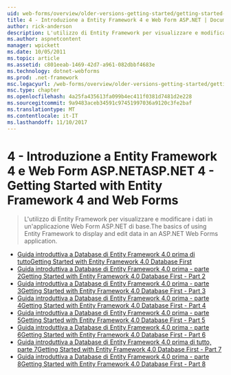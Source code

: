 ```yaml
---
uid: web-forms/overview/older-versions-getting-started/getting-started-with-ef/index
title: 4 - Introduzione a Entity Framework 4 e Web Form ASP.NET | Documenti Microsoft
author: rick-anderson
description: L'utilizzo di Entity Framework per visualizzare e modificare i dati in un'applicazione Web Form ASP.NET di base.
ms.author: aspnetcontent
manager: wpickett
ms.date: 10/05/2011
ms.topic: article
ms.assetid: c801eeab-1469-42d7-a961-082dbbf4683e
ms.technology: dotnet-webforms
ms.prod: .net-framework
msc.legacyurl: /web-forms/overview/older-versions-getting-started/getting-started-with-ef
msc.type: chapter
ms.openlocfilehash: 4a25fa435613fa099b4ec411f0381d7481d2e228
ms.sourcegitcommit: 9a9483aceb34591c97451997036a9120c3fe2baf
ms.translationtype: MT
ms.contentlocale: it-IT
ms.lasthandoff: 11/10/2017
---
```

<a name="aspnet-4---getting-started-with-entity-framework-4-and-web-forms"></a><span data-ttu-id="ae48a-103">4 - Introduzione a Entity Framework 4 e Web Form ASP.NET</span><span class="sxs-lookup"><span data-stu-id="ae48a-103">ASP.NET 4 - Getting Started with Entity Framework 4 and Web Forms</span></span>
====================
> <span data-ttu-id="ae48a-104">L'utilizzo di Entity Framework per visualizzare e modificare i dati in un'applicazione Web Form ASP.NET di base.</span><span class="sxs-lookup"><span data-stu-id="ae48a-104">The basics of using Entity Framework to display and edit data in an ASP.NET Web Forms application.</span></span>


- [<span data-ttu-id="ae48a-105">Guida introduttiva a Database di Entity Framework 4.0 prima di tutto</span><span class="sxs-lookup"><span data-stu-id="ae48a-105">Getting Started with Entity Framework 4.0 Database First</span></span>](the-entity-framework-and-aspnet-getting-started-part-1.md)
- [<span data-ttu-id="ae48a-106">Guida introduttiva a Database di Entity Framework 4.0 prima - parte 2</span><span class="sxs-lookup"><span data-stu-id="ae48a-106">Getting Started with Entity Framework 4.0 Database First - Part 2</span></span>](the-entity-framework-and-aspnet-getting-started-part-2.md)
- [<span data-ttu-id="ae48a-107">Guida introduttiva a Database di Entity Framework 4.0 prima - parte 3</span><span class="sxs-lookup"><span data-stu-id="ae48a-107">Getting Started with Entity Framework 4.0 Database First - Part 3</span></span>](the-entity-framework-and-aspnet-getting-started-part-3.md)
- [<span data-ttu-id="ae48a-108">Guida introduttiva a Database di Entity Framework 4.0 prima - parte 4</span><span class="sxs-lookup"><span data-stu-id="ae48a-108">Getting Started with Entity Framework 4.0 Database First - Part 4</span></span>](the-entity-framework-and-aspnet-getting-started-part-4.md)
- [<span data-ttu-id="ae48a-109">Guida introduttiva a Database di Entity Framework 4.0 prima - parte 5</span><span class="sxs-lookup"><span data-stu-id="ae48a-109">Getting Started with Entity Framework 4.0 Database First - Part 5</span></span>](the-entity-framework-and-aspnet-getting-started-part-5.md)
- [<span data-ttu-id="ae48a-110">Guida introduttiva a Database di Entity Framework 4.0 prima - parte 6</span><span class="sxs-lookup"><span data-stu-id="ae48a-110">Getting Started with Entity Framework 4.0 Database First - Part 6</span></span>](the-entity-framework-and-aspnet-getting-started-part-6.md)
- [<span data-ttu-id="ae48a-111">Guida introduttiva a Database di Entity Framework 4.0 prima di tutto, parte 7</span><span class="sxs-lookup"><span data-stu-id="ae48a-111">Getting Started with Entity Framework 4.0 Database First - Part 7</span></span>](the-entity-framework-and-aspnet-getting-started-part-7.md)
- [<span data-ttu-id="ae48a-112">Guida introduttiva a Database di Entity Framework 4.0 prima - parte 8</span><span class="sxs-lookup"><span data-stu-id="ae48a-112">Getting Started with Entity Framework 4.0 Database First - Part 8</span></span>](the-entity-framework-and-aspnet-getting-started-part-8.md)
